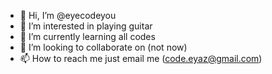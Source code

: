 - 👋 Hi, I’m @eyecodeyou
- 👀 I’m interested in playing guitar
- 🌱 I’m currently learning all codes
- 💞️ I’m looking to collaborate on (not now)
- 📫 How to reach me just email me (code.eyaz@gmail.com)

<!---
eyecodeyou/eyecodeyou is a ✨ special ✨ repository because its `README.md` (this file) appears on your GitHub profile.
You can click the Preview link to take a look at your changes.
--->
